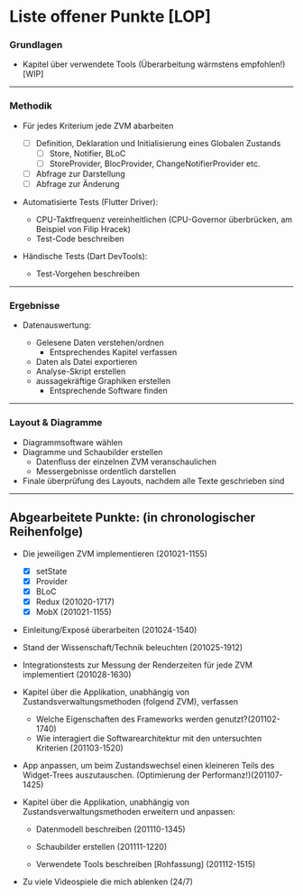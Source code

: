 # Liste offener Punkte [LOP]

### Grundlagen

* Kapitel über verwendete Tools (Überarbeitung wärmstens empfohlen!) [WIP]

---

### Methodik

* Für jedes Kriterium jede ZVM abarbeiten
  * [ ] Definition, Deklaration und Initialisierung eines Globalen Zustands
    * [ ] Store, Notifier, BLoC
    * [ ] StoreProvider, BlocProvider, ChangeNotifierProvider etc.
  * [ ] Abfrage zur Darstellung
  * [ ] Abfrage zur Änderung

* Automatisierte Tests (Flutter Driver):
  * CPU-Taktfrequenz vereinheitlichen (CPU-Governor überbrücken, am Beispiel von Filip Hracek)
  * Test-Code beschreiben
  
* Händische Tests (Dart DevTools):
  * Test-Vorgehen beschreiben

---

### Ergebnisse

* Datenauswertung:

  * Gelesene Daten verstehen/ordnen
    * Entsprechendes Kapitel verfassen
  * Daten als Datei exportieren
  * Analyse-Skript erstellen
  * aussagekräftige Graphiken erstellen
    * Entsprechende Software finden

---

### Layout & Diagramme

* Diagrammsoftware wählen
* Diagramme und Schaubilder erstellen
  * Datenfluss der einzelnen ZVM veranschaulichen
  * Messergebnisse ordentlich darstellen
* Finale überprüfung des Layouts, nachdem alle Texte geschrieben sind
  
---

## Abgearbeitete Punkte: (in chronologischer Reihenfolge)

* Die jeweiligen ZVM implementieren (201021-1155)
  * [x] setState
  * [x] Provider
  * [x] BLoC
  * [x] Redux (201020-1717)
  * [x] MobX (201021-1155)

* Einleitung/Exposé überarbeiten (201024-1540)

* Stand der Wissenschaft/Technik beleuchten (201025-1912)

* Integrationstests zur Messung der Renderzeiten für jede ZVM implementiert (201028-1630)
  
* Kapitel über die Applikation, unabhängig von Zustandsverwaltungsmethoden (folgend ZVM), verfassen
  * Welche Eigenschaften des Frameworks werden genutzt?(201102-1740)
  * Wie interagiert die Softwarearchitektur mit den untersuchten Kriterien (201103-1520)

* App anpassen, um beim Zustandswechsel einen kleineren Teils des Widget-Trees auszutauschen. (Optimierung der Performanz!)(201107-1425)

* Kapitel über die Applikation, unabhängig von Zustandsverwaltungsmethoden erweitern und anpassen:
  * Datenmodell beschreiben (201110-1345)
  * Schaubilder erstellen (201111-1220)

  * Verwendete Tools beschreiben [Rohfassung] (201112-1515)

* Zu viele Videospiele die mich ablenken (24/7)
